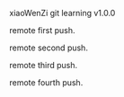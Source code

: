 xiaoWenZi git learning v1.0.0


remote first push.

remote second push.

remote third push.

remote fourth push.

